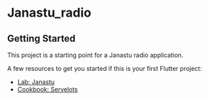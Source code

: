 # Janastu_radio


## Getting Started

This project is a starting point for a Janastu radio application.

A few resources to get you started if this is your first Flutter project:

- [Lab: Janastu](https://Janastu.org)
- [Cookbook: Servelots](https://servelots.com)
